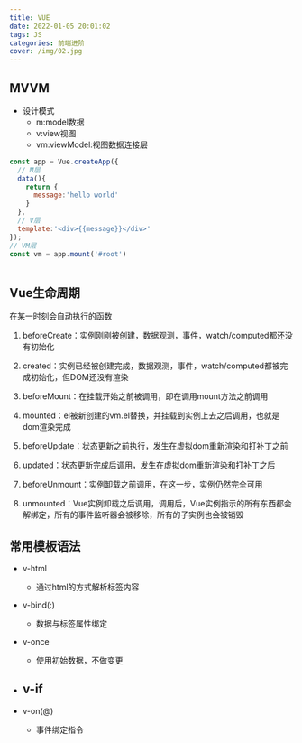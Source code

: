 ```yaml
---
title: VUE
date: 2022-01-05 20:01:02
tags: JS
categories: 前端进阶
cover: /img/02.jpg
---
```

## **MVVM**
  - 设计模式
    - m:model数据
    - v:view视图
    - vm:viewModel:视图数据连接层
    
  ```javascript
  const app = Vue.createApp({
    // M层
    data(){
      return {
        message:'hello world'
      }
    },
    // V层
    template:'<div>{{message}}</div>'
  });
  // VM层
  const vm = app.mount('#root')
   
  ```

## **Vue生命周期**
  在某一时刻会自动执行的函数

  1. beforeCreate：实例刚刚被创建，数据观测，事件，watch/computed都还没有初始化

  2. created：实例已经被创建完成，数据观测，事件，watch/computed都被完成初始化，但DOM还没有渲染

  3. beforeMount：在挂载开始之前被调用，即在调用mount方法之前调用

  4. mounted：el被新创建的vm.el替换，并挂载到实例上去之后调用，也就是dom渲染完成

  5. beforeUpdate：状态更新之前执行，发生在虚拟dom重新渲染和打补丁之前

  6. updated：状态更新完成后调用，发生在虚拟dom重新渲染和打补丁之后

  7. beforeUnmount：实例卸载之前调用，在这一步，实例仍然完全可用

  8. unmounted：Vue实例卸载之后调用，调用后，Vue实例指示的所有东西都会解绑定，所有的事件监听器会被移除，所有的子实例也会被销毁


## **常用模板语法**
  - v-html
    - 通过html的方式解析标签内容

  - v-bind(:)
    - 数据与标签属性绑定

  - v-once
    - 使用初始数据，不做变更

  - v-if
    - 

  - v-on(@)
    - 事件绑定指令

